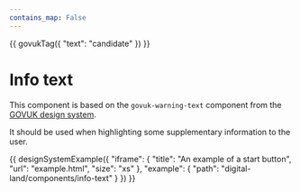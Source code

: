 ```yaml
---
contains_map: False
---
```

{{ govukTag({
  "text": "candidate"
}) }}

# Info text

This component is based on the `govuk-warning-text` component from the [GOVUK design system](https://design-system.service.gov.uk/components/warning-text/).

It should be used when highlighting some supplementary information to the user.

{{ designSystemExample({
"iframe": {
    "title": "An example of a start button",
    "url": "example.html",
    "size": "xs"
},
"example": {
    "path": "digital-land/components/info-text"
}
}) }}
